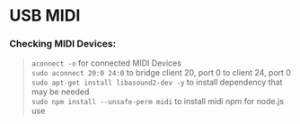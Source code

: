 # USB MIDI

### **Checking MIDI Devices**:
>`aconnect -o` for connected MIDI Devices
><br>`sudo aconnect 20:0 24:0` to bridge client 20, port 0 to client 24, port 0
><br>`sudo apt-get install libasound2-dev -y` to install dependency that may be needed
><br>`sudo npm install --unsafe-perm midi` to install midi npm for node.js use